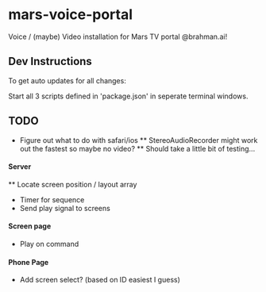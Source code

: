 # mars-voice-portal
Voice / (maybe) Video installation for Mars TV portal @brahman.ai!

## Dev Instructions
To get auto updates for all changes:

Start all 3 scripts defined in 'package.json' in seperate terminal windows.

## TODO

* Figure out what to do with safari/ios
** StereoAudioRecorder might work out the fastest so maybe no video?
** Should take a little bit of testing...

#### Server

** Locate screen position / layout array
* Timer for sequence
* Send play signal to screens

#### Screen page

* Play on command

#### Phone Page

* Add screen select? (based on ID easiest I guess)